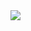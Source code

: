 <img src="https://capsule-render.vercel.app/api?type=waving&color=FF6B00&height=150&section=header&text=JongWook%20Baek&fontSize=50&fontAlignY=50"/>
